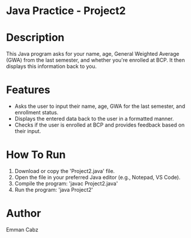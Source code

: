 # Java Practice - Project2

# Description 
This Java program asks for your name, age, General Weighted Average (GWA) from the last semester, and whether you're enrolled at BCP. It then displays this information back to you.

# Features
- Asks the user to input their name, age, GWA for the last semester, and enrollment status.
- Displays the entered data back to the user in a formatted manner.
- Checks if the user is enrolled at BCP and provides feedback based on their input.

# How To Run
1. Download or copy the 'Project2.java' file.
2. Open the file in your preferred Java editor (e.g., Notepad, VS Code).
3. Compile the program: 'javac Project2.java'
4. Run the program: 'java Project2'

# Author
Emman Cabz

